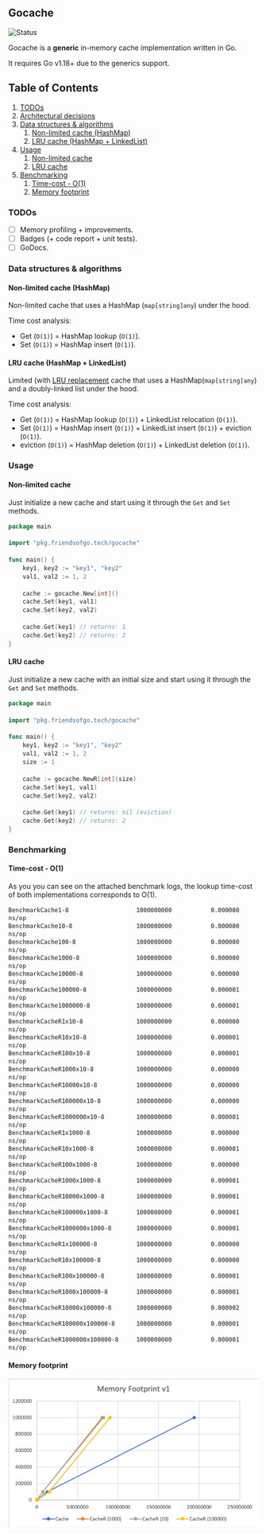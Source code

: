## Gocache

![Status](https://github.com/friendsofgo/gocache/workflows/Build/badge.svg?branch=main&event=push)

Gocache is a **generic** in-memory cache implementation written in Go.

It requires Go v1.18+ due to the generics support.

## Table of Contents
1. [TODOs](#todos)
1. [Architectural decisions](#architectural-decisions)
1. [Data structures & algorithms](#data-structures--algorithms)
    1. [Non-limited cache (HashMap)](#non-limited-cache-hashmap)
    1. [LRU cache (HashMap + LinkedList)](#lru-cache-hashmap--linkedlist)
1. [Usage](#usage)
    1. [Non-limited cache](#non-limited-cache)
    1. [LRU cache](#lru-cache)
1. [Benchmarking](#benchmarking)
    1. [Time-cost - O(1)](#time-cost---o1)
    1. [Memory footprint](#memory-footprint)    

### TODOs

- [ ] Memory profiling + improvements.
- [ ] Badges (+ code report + unit tests).
- [ ] GoDocs.

### Data structures & algorithms

#### Non-limited cache (HashMap)

Non-limited cache that uses a HashMap (`map[string]any`) under the hood.

Time cost analysis:

- Get (`O(1)`) = HashMap lookup (`O(1)`).
- Set (`O(1)`) = HashMap insert (`O(1)`).

#### LRU cache (HashMap + LinkedList)

Limited (with [LRU replacement](https://en.wikipedia.org/wiki/Cache_replacement_policies#Least_recently_used_(LRU)) cache
that uses a HashMap(`map[string]any`) and a doubly-linked list under the hood.

Time cost analysis:

- Get (`O(1)`) = HashMap lookup (`O(1)`) + LinkedList relocation (`O(1)`).
- Set (`O(1)`) = HashMap insert (`O(1)`) + LinkedList insert (`O(1)`) + eviction (`O(1)`).
- eviction (`O(1)`) = HashMap deletion (`O(1)`) + LinkedList deletion (`O(1)`).

### Usage

#### Non-limited cache

Just initialize a new cache and start using it through the `Get` and `Set` methods.

```go
package main

import "pkg.friendsofgo.tech/gocache"

func main() {
	key1, key2 := "key1", "key2"
	val1, val2 := 1, 2

	cache := gocache.New[int]()
	cache.Set(key1, val1)
	cache.Set(key2, val2)

	cache.Get(key1) // returns: 1
	cache.Get(key2) // returns: 2
}
```

#### LRU cache

Just initialize a new cache with an initial size and start using it through the `Get` and `Set` methods.

```go
package main

import "pkg.friendsofgo.tech/gocache"

func main() {
	key1, key2 := "key1", "key2"
	val1, val2 := 1, 2
    size := 1

	cache := gocache.NewR[int](size)
	cache.Set(key1, val1)
	cache.Set(key2, val2)

	cache.Get(key1) // returns: nil (eviction)
	cache.Get(key2) // returns: 2
}
```

### Benchmarking

#### Time-cost - O(1)

As you you can see on the attached benchmark logs, the lookup time-cost of both implementations corresponds to O(1).

```
BenchmarkCache1-8                 	1000000000	         0.000000 ns/op
BenchmarkCache10-8                	1000000000	         0.000000 ns/op
BenchmarkCache100-8               	1000000000	         0.000000 ns/op
BenchmarkCache1000-8              	1000000000	         0.000000 ns/op
BenchmarkCache10000-8             	1000000000	         0.000000 ns/op
BenchmarkCache100000-8            	1000000000	         0.000001 ns/op
BenchmarkCache1000000-8           	1000000000	         0.000001 ns/op
BenchmarkCacheR1x10-8             	1000000000	         0.000000 ns/op
BenchmarkCacheR10x10-8            	1000000000	         0.000001 ns/op
BenchmarkCacheR100x10-8           	1000000000	         0.000001 ns/op
BenchmarkCacheR1000x10-8          	1000000000	         0.000000 ns/op
BenchmarkCacheR10000x10-8         	1000000000	         0.000000 ns/op
BenchmarkCacheR100000x10-8        	1000000000	         0.000000 ns/op
BenchmarkCacheR1000000x10-8       	1000000000	         0.000001 ns/op
BenchmarkCacheR1x1000-8           	1000000000	         0.000000 ns/op
BenchmarkCacheR10x1000-8          	1000000000	         0.000001 ns/op
BenchmarkCacheR100x1000-8         	1000000000	         0.000000 ns/op
BenchmarkCacheR1000x1000-8        	1000000000	         0.000001 ns/op
BenchmarkCacheR10000x1000-8       	1000000000	         0.000001 ns/op
BenchmarkCacheR100000x1000-8      	1000000000	         0.000001 ns/op
BenchmarkCacheR1000000x1000-8     	1000000000	         0.000001 ns/op
BenchmarkCacheR1x100000-8         	1000000000	         0.000000 ns/op
BenchmarkCacheR10x100000-8        	1000000000	         0.000000 ns/op
BenchmarkCacheR100x100000-8       	1000000000	         0.000001 ns/op
BenchmarkCacheR1000x100000-8      	1000000000	         0.000001 ns/op
BenchmarkCacheR10000x100000-8     	1000000000	         0.000002 ns/op
BenchmarkCacheR100000x100000-8    	1000000000	         0.000001 ns/op
BenchmarkCacheR1000000x100000-8   	1000000000	         0.000001 ns/op
```

#### Memory footprint

![memory-footprint](images/memory_footprint_v1.png)
